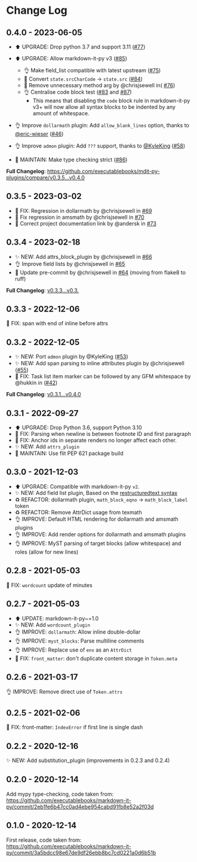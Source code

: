 # Change Log

## 0.4.0 - 2023-06-05

* ⬆️ UPGRADE: Drop python 3.7 and support 3.11 ([#77](https://github.com/executablebooks/mdit-py-plugins/pull/77))

* ⬆️ UPGRADE: Allow markdown-it-py v3 ([#85](https://github.com/executablebooks/mdit-py-plugins/pull/85))
  * 👌 Make field_list compatible with latest upstream ([#75](https://github.com/executablebooks/mdit-py-plugins/pull/75))
  * 🔧 Convert `state.srcCharCode` -> `state.src` ([#84](https://github.com/executablebooks/mdit-py-plugins/pull/84))
  * 🔧 Remove unnecessary method arg by @chrisjsewell in( [#76](https://github.com/executablebooks/mdit-py-plugins/pull/76))
  * 👌 Centralise code block test ([#83](https://github.com/executablebooks/mdit-py-plugins/pull/83) and [#87](https://github.com/executablebooks/mdit-py-plugins/pull/87))
    * This means that disabling the `code` block rule in markdown-it-py v3+ will now allow all syntax blocks to be indented by any amount of whitespace.

* 👌 Improve `dollarmath` plugin: Add `allow_blank_lines` option, thanks to [@eric-wieser](https://github.com/eric-wieser) ([#46](https://github.com/executablebooks/mdit-py-plugins/pull/46))

* 👌 Improve `admon` plugin: Add `???` support, thanks to [@KyleKing](https://github.com/KyleKing) ([#58](https://github.com/executablebooks/mdit-py-plugins/pull/58))

* 🔧 MAINTAIN: Make type checking strict ([#86](https://github.com/executablebooks/mdit-py-plugins/pull/86))

**Full Changelog**: <https://github.com/executablebooks/mdit-py-plugins/compare/v0.3.5...v0.4.0>

## 0.3.5 - 2023-03-02

- 🐛 FIX: Regression in dollarmath by @chrisjsewell in [#69](https://github.com/executablebooks/mdit-py-plugins/pull/69)
- 🐛 Fix regression in amsmath by @chrisjsewell in [#70](https://github.com/executablebooks/mdit-py-plugins/pull/70)
- 🔧 Correct project documentation link by @andersk in [#73](https://github.com/executablebooks/mdit-py-plugins/pull/73)

## 0.3.4 - 2023-02-18

- ✨ NEW: Add attrs_block_plugin by @chrisjsewell in [#66](https://github.com/executablebooks/mdit-py-plugins/pull/66)
- 👌 Improve field lists by @chrisjsewell in [#65](https://github.com/executablebooks/mdit-py-plugins/pull/65)
- 🔧 Update pre-commit by @chrisjsewell in [#64](https://github.com/executablebooks/mdit-py-plugins/pull/64) (moving from flake8 to ruff)

**Full Changelog**: [v0.3.3...v0.3.](https://github.com/executablebooks/mdit-py-plugins/compare/v0.3.3...v0.3.4)

## 0.3.3 - 2022-12-06

🐛 FIX: span with end of inline before attrs

## 0.3.2 - 2022-12-05

- ✨ NEW: Port `admon` plugin by @KyleKing ([#53](https://github.com/executablebooks/mdit-py-plugins/pull/53))
- ✨ NEW: Add span parsing to inline attributes plugin by @chrisjsewell ([#55](https://github.com/executablebooks/mdit-py-plugins/pull/55))
- 🐛 FIX: Task list item marker can be followed by any GFM whitespace by @hukkin in ([#42](https://github.com/executablebooks/mdit-py-plugins/pull/42))

**Full Changelog**: [v0.3.1...v0.4.0](https://github.com/executablebooks/mdit-py-plugins/compare/v0.3.1...v0.4.0)

## 0.3.1 - 2022-09-27

- ⬆️ UPGRADE: Drop Python 3.6, support Python 3.10
- 🐛 FIX: Parsing when newline is between footnote ID and first paragraph
- 🐛 FIX: Anchor ids in separate renders no longer affect each other.
- ✨ NEW: Add `attrs_plugin`
- 🔧 MAINTAIN: Use flit PEP 621 package build

## 0.3.0 - 2021-12-03

- ⬆️ UPGRADE: Compatible with markdown-it-py `v2`.
- ✨ NEW: Add field list plugin, Based on the [restructuredtext syntax](https://docutils.sourceforge.io/docs/ref/rst/restructuredtext.html#field-lists)
- ♻️ REFACTOR: dollarmath plugin, `math_block_eqno` -> `math_block_label` token
- ♻️ REFACTOR: Remove AttrDict usage from texmath
- 👌 IMPROVE: Default HTML rendering for dollarmath and amsmath plugins
- 👌 IMPROVE: Add render options for dollarmath and amsmath plugins
- 👌 IMPROVE: MyST parsing of target blocks (allow whitespace) and roles (allow for new lines)

## 0.2.8 - 2021-05-03

🐛 FIX: `wordcount` update of minutes

## 0.2.7 - 2021-05-03

- ⬆️ UPDATE: markdown-it-py~=1.0
- ✨ NEW: Add `wordcount_plugin`
- 👌 IMPROVE: `dollarmath`: Allow inline double-dollar
- 👌 IMPROVE: `myst_blocks`: Parse multiline comments
- 👌 IMPROVE: Replace use of `env` as an `AttrDict`
- 🐛 FIX: `front_matter`: don't duplicate content storage in `Token.meta`

## 0.2.6 - 2021-03-17

👌 IMPROVE: Remove direct use of `Token.attrs`

## 0.2.5 - 2021-02-06

🐛 FIX: front-matter: `IndexError` if first line is single dash

## 0.2.2 - 2020-12-16

✨ NEW: Add substitution_plugin
(improvements in 0.2.3 and 0.2.4)

## 0.2.0 - 2020-12-14

Add mypy type-checking, code taken from: https://github.com/executablebooks/markdown-it-py/commit/2eb1fe6b47cc0ad4ebe954cabd91fb8e52a2f03d

## 0.1.0 - 2020-12-14

First release, code taken from: https://github.com/executablebooks/markdown-it-py/commit/3a5bdcc98e67de9df26ebb8bc7cd0221a0d6b51b

